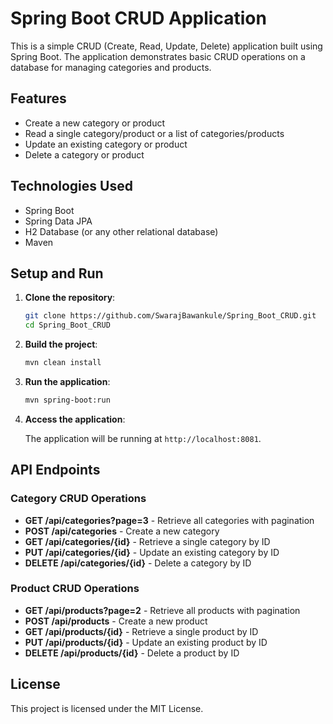 # Spring Boot CRUD Application

This is a simple CRUD (Create, Read, Update, Delete) application built using Spring Boot. The application demonstrates basic CRUD operations on a database for managing categories and products.

## Features

- Create a new category or product
- Read a single category/product or a list of categories/products
- Update an existing category or product
- Delete a category or product

## Technologies Used

- Spring Boot
- Spring Data JPA
- H2 Database (or any other relational database)
- Maven

## Setup and Run

1. **Clone the repository**:

    ```bash
    git clone https://github.com/SwarajBawankule/Spring_Boot_CRUD.git
    cd Spring_Boot_CRUD
    ```

2. **Build the project**:

    ```bash
    mvn clean install
    ```

3. **Run the application**:

    ```bash
    mvn spring-boot:run
    ```

4. **Access the application**:

    The application will be running at `http://localhost:8081`.

## API Endpoints

### Category CRUD Operations

- **GET /api/categories?page=3** - Retrieve all categories with pagination
- **POST /api/categories** - Create a new category
- **GET /api/categories/{id}** - Retrieve a single category by ID
- **PUT /api/categories/{id}** - Update an existing category by ID
- **DELETE /api/categories/{id}** - Delete a category by ID

### Product CRUD Operations

- **GET /api/products?page=2** - Retrieve all products with pagination
- **POST /api/products** - Create a new product
- **GET /api/products/{id}** - Retrieve a single product by ID
- **PUT /api/products/{id}** - Update an existing product by ID
- **DELETE /api/products/{id}** - Delete a product by ID

## License

This project is licensed under the MIT License.
